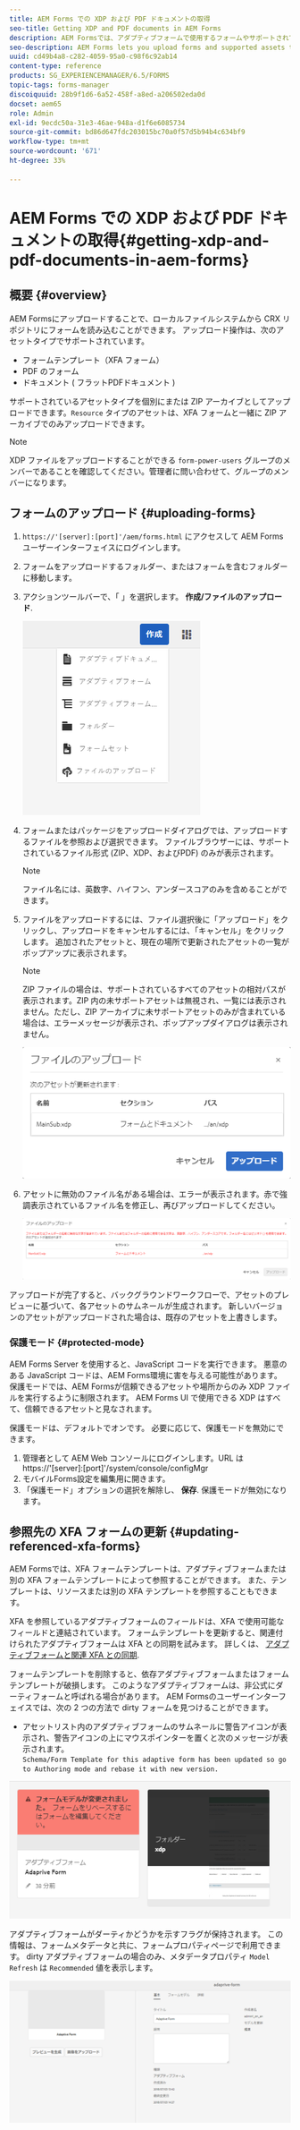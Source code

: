 ```yaml
---
title: AEM Forms での XDP および PDF ドキュメントの取得
seo-title: Getting XDP and PDF documents in AEM Forms
description: AEM Formsでは、アダプティブフォームで使用するフォームやサポートされているアセットをアップロードできます。 また、フォームや関連リソースを ZIP として一括アップロードすることもできます。
seo-description: AEM Forms lets you upload forms and supported assets to use with adaptive forms. You can also bulk upload forms and related resources as a ZIP.
uuid: cd49b4a8-c282-4059-95a0-c98f6c92ab14
content-type: reference
products: SG_EXPERIENCEMANAGER/6.5/FORMS
topic-tags: forms-manager
discoiquuid: 28b9f1d6-6a52-458f-a8ed-a206502eda0d
docset: aem65
role: Admin
exl-id: 9ecdc50a-31e3-46ae-948a-d1f6e6085734
source-git-commit: bd86d647fdc203015bc70a0f57d5b94b4c634bf9
workflow-type: tm+mt
source-wordcount: '671'
ht-degree: 33%

---
```


# AEM Forms での XDP および PDF ドキュメントの取得{#getting-xdp-and-pdf-documents-in-aem-forms}

## 概要 {#overview}

AEM Formsにアップロードすることで、ローカルファイルシステムから CRX リポジトリにフォームを読み込むことができます。 アップロード操作は、次のアセットタイプでサポートされています。

* フォームテンプレート（XFA フォーム）
* PDF のフォーム
* ドキュメント ( フラットPDFドキュメント )

サポートされているアセットタイプを個別にまたは ZIP アーカイブとしてアップロードできます。`Resource` タイプのアセットは、XFA フォームと一緒に ZIP アーカイブでのみアップロードできます。

>[!NOTE]
>
>XDP ファイルをアップロードすることができる `form-power-users` グループのメンバーであることを確認してください。管理者に問い合わせて、グループのメンバーになります。

## フォームのアップロード {#uploading-forms}

1. `https://'[server]:[port]'/aem/forms.html` にアクセスして AEM Forms ユーザーインターフェイスにログインします。
1. フォームをアップロードするフォルダー、またはフォームを含むフォルダーに移動します。
1. アクションツールバーで、「 」を選択します。 **作成/ファイルのアップロード**.

   ![作成にあるローカルストレージのファイルオプション](assets/step.png)

1. フォームまたはパッケージをアップロードダイアログでは、アップロードするファイルを参照および選択できます。 ファイルブラウザーには、サポートされているファイル形式 (ZIP、XDP、およびPDF) のみが表示されます。

   >[!NOTE]
   >
   >ファイル名には、英数字、ハイフン、アンダースコアのみを含めることができます。

1. ファイルをアップロードするには、ファイル選択後に「アップロード」をクリックし、アップロードをキャンセルするには、「キャンセル」をクリックします。 追加されたアセットと、現在の場所で更新されたアセットの一覧がポップアップに表示されます。

   >[!NOTE]
   >
   >ZIP ファイルの場合は、サポートされているすべてのアセットの相対パスが表示されます。ZIP 内の未サポートアセットは無視され、一覧には表示されません。ただし、ZIP アーカイブに未サポートアセットのみが含まれている場合は、エラーメッセージが表示され、ポップアップダイアログは表示されません。

   ![XFA フォームのアップロード時のアップロードダイアログ](assets/upload-scr.png)

1. アセットに無効のファイル名がある場合は、エラーが表示されます。赤で強調表示されているファイル名を修正し、再びアップロードしてください。

   ![XFA フォームのアップロード時のエラーメッセージ](assets/upload-scr-err.png)

アップロードが完了すると、バックグラウンドワークフローで、アセットのプレビューに基づいて、各アセットのサムネールが生成されます。 新しいバージョンのアセットがアップロードされた場合は、既存のアセットを上書きします。

### 保護モード {#protected-mode}

AEM Forms Server を使用すると、JavaScript コードを実行できます。 悪意のある JavaScript コードは、AEM Forms環境に害を与える可能性があります。 保護モードでは、AEM Formsが信頼できるアセットや場所からのみ XDP ファイルを実行するように制限されます。 AEM Forms UI で使用できる XDP はすべて、信頼できるアセットと見なされます。

保護モードは、デフォルトでオンです。 必要に応じて、保護モードを無効にできます。

1. 管理者として AEM Web コンソールにログインします。URL は https://&#39;[server]:[port]&#39;/system/console/configMgr
1. モバイルForms設定を編集用に開きます。
1. 「保護モード」オプションの選択を解除し、 **保存**. 保護モードが無効になります。

## 参照先の XFA フォームの更新 {#updating-referenced-xfa-forms}

AEM Formsでは、XFA フォームテンプレートは、アダプティブフォームまたは別の XFA フォームテンプレートによって参照することができます。 また、テンプレートは、リソースまたは別の XFA テンプレートを参照することもできます。

XFA を参照しているアダプティブフォームのフィールドは、XFA で使用可能なフィールドと連結されています。 フォームテンプレートを更新すると、関連付けられたアダプティブフォームは XFA との同期を試みます。 詳しくは、 [アダプティブフォームと関連 XFA との同期](../../forms/using/synchronizing-adaptive-forms-xfa.md).

フォームテンプレートを削除すると、依存アダプティブフォームまたはフォームテンプレートが破損します。 このようなアダプティブフォームは、非公式にダーティフォームと呼ばれる場合があります。 AEM Formsのユーザーインターフェイスでは、次の 2 つの方法で dirty フォームを見つけることができます。

* アセットリスト内のアダプティブフォームのサムネールに警告アイコンが表示され、警告アイコンの上にマウスポインターを置くと次のメッセージが表示されます。\
  `Schema/Form Template for this adaptive form has been updated so go to Authoring mode and rebase it with new version.`

![関連 XFA の更新後の非同期のアダプティブフォームの警告](assets/dirtyaf.png)

アダプティブフォームがダーティかどうかを示すフラグが保持されます。 この情報は、フォームメタデータと共に、フォームプロパティページで利用できます。 dirty アダプティブフォームの場合のみ、メタデータプロパティ `Model Refresh` は `Recommended` 値を表示します。

![アダプティブフォームが XFA モデルと非同期であることを示す](assets/model-refresh.png)
